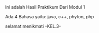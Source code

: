 Ini adalah Hasil Praktikum Dari Modul 1 

Ada 4 Bahasa yaitu: java, c++, phyton, php

selamat menikmati -KEL.3-
